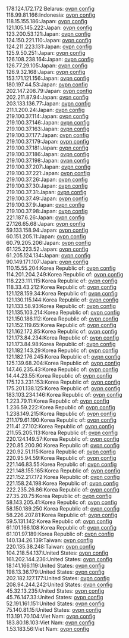 178.124.172.172:Belarus: [ovpn config](vpn/178_124_172_172.ovpn)  
118.99.81.166:Indonesia: [ovpn config](vpn/118_99_81_166.ovpn)  
118.15.155.186:Japan: [ovpn config](vpn/118_15_155_186.ovpn)  
121.105.145.222:Japan: [ovpn config](vpn/121_105_145_222.ovpn)  
123.200.53.121:Japan: [ovpn config](vpn/123_200_53_121.ovpn)  
124.150.221.110:Japan: [ovpn config](vpn/124_150_221_110.ovpn)  
124.211.223.131:Japan: [ovpn config](vpn/124_211_223_131.ovpn)  
125.9.50.251:Japan: [ovpn config](vpn/125_9_50_251.ovpn)  
126.108.238.164:Japan: [ovpn config](vpn/126_108_238_164.ovpn)  
126.77.29.105:Japan: [ovpn config](vpn/126_77_29_105.ovpn)  
126.9.32.168:Japan: [ovpn config](vpn/126_9_32_168.ovpn)  
153.171.121.156:Japan: [ovpn config](vpn/153_171_121_156.ovpn)  
180.197.44.53:Japan: [ovpn config](vpn/180_197_44_53.ovpn)  
202.147.208.79:Japan: [ovpn config](vpn/202_147_208_79.ovpn)  
202.211.87.94:Japan: [ovpn config](vpn/202_211_87_94.ovpn)  
203.133.136.77:Japan: [ovpn config](vpn/203_133_136_77.ovpn)  
211.1.200.24:Japan: [ovpn config](vpn/211_1_200_24.ovpn)  
219.100.37.114:Japan: [ovpn config](vpn/219_100_37_114.ovpn)  
219.100.37.146:Japan: [ovpn config](vpn/219_100_37_146.ovpn)  
219.100.37.163:Japan: [ovpn config](vpn/219_100_37_163.ovpn)  
219.100.37.177:Japan: [ovpn config](vpn/219_100_37_177.ovpn)  
219.100.37.179:Japan: [ovpn config](vpn/219_100_37_179.ovpn)  
219.100.37.181:Japan: [ovpn config](vpn/219_100_37_181.ovpn)  
219.100.37.186:Japan: [ovpn config](vpn/219_100_37_186.ovpn)  
219.100.37.198:Japan: [ovpn config](vpn/219_100_37_198.ovpn)  
219.100.37.207:Japan: [ovpn config](vpn/219_100_37_207.ovpn)  
219.100.37.221:Japan: [ovpn config](vpn/219_100_37_221.ovpn)  
219.100.37.26:Japan: [ovpn config](vpn/219_100_37_26.ovpn)  
219.100.37.30:Japan: [ovpn config](vpn/219_100_37_30.ovpn)  
219.100.37.31:Japan: [ovpn config](vpn/219_100_37_31.ovpn)  
219.100.37.49:Japan: [ovpn config](vpn/219_100_37_49.ovpn)  
219.100.37.9:Japan: [ovpn config](vpn/219_100_37_9.ovpn)  
219.100.37.98:Japan: [ovpn config](vpn/219_100_37_98.ovpn)  
221.187.6.26:Japan: [ovpn config](vpn/221_187_6_26.ovpn)  
27.126.65.68:Japan: [ovpn config](vpn/27_126_65_68.ovpn)  
59.133.158.94:Japan: [ovpn config](vpn/59_133_158_94.ovpn)  
60.151.205.11:Japan: [ovpn config](vpn/60_151_205_11.ovpn)  
60.79.205.206:Japan: [ovpn config](vpn/60_79_205_206.ovpn)  
61.125.223.52:Japan: [ovpn config](vpn/61_125_223_52.ovpn)  
61.205.124.134:Japan: [ovpn config](vpn/61_205_124_134.ovpn)  
90.149.171.107:Japan: [ovpn config](vpn/90_149_171_107.ovpn)  
110.15.55.204:Korea Republic of: [ovpn config](vpn/110_15_55_204.ovpn)  
114.201.204.249:Korea Republic of: [ovpn config](vpn/114_201_204_249.ovpn)  
118.223.111.115:Korea Republic of: [ovpn config](vpn/118_223_111_115.ovpn)  
118.33.43.212:Korea Republic of: [ovpn config](vpn/118_33_43_212.ovpn)  
121.128.159.34:Korea Republic of: [ovpn config](vpn/121_128_159_34.ovpn)  
121.130.115.144:Korea Republic of: [ovpn config](vpn/121_130_115_144.ovpn)  
121.133.58.93:Korea Republic of: [ovpn config](vpn/121_133_58_93.ovpn)  
121.135.103.214:Korea Republic of: [ovpn config](vpn/121_135_103_214.ovpn)  
121.150.186.112:Korea Republic of: [ovpn config](vpn/121_150_186_112.ovpn)  
121.152.119.65:Korea Republic of: [ovpn config](vpn/121_152_119_65.ovpn)  
121.162.172.85:Korea Republic of: [ovpn config](vpn/121_162_172_85.ovpn)  
121.173.84.234:Korea Republic of: [ovpn config](vpn/121_173_84_234.ovpn)  
121.173.84.98:Korea Republic of: [ovpn config](vpn/121_173_84_98.ovpn)  
121.182.143.29:Korea Republic of: [ovpn config](vpn/121_182_143_29.ovpn)  
121.182.176.245:Korea Republic of: [ovpn config](vpn/121_182_176_245.ovpn)  
125.139.68.204:Korea Republic of: [ovpn config](vpn/125_139_68_204.ovpn)  
147.46.235.43:Korea Republic of: [ovpn config](vpn/147_46_235_43.ovpn)  
14.44.23.55:Korea Republic of: [ovpn config](vpn/14_44_23_55.ovpn)  
175.123.231.153:Korea Republic of: [ovpn config](vpn/175_123_231_153.ovpn)  
175.201.138.125:Korea Republic of: [ovpn config](vpn/175_201_138_125.ovpn)  
183.103.234.146:Korea Republic of: [ovpn config](vpn/183_103_234_146.ovpn)  
1.223.79.11:Korea Republic of: [ovpn config](vpn/1_223_79_11.ovpn)  
1.236.59.222:Korea Republic of: [ovpn config](vpn/1_236_59_222.ovpn)  
1.238.149.215:Korea Republic of: [ovpn config](vpn/1_238_149_215.ovpn)  
211.179.61.190:Korea Republic of: [ovpn config](vpn/211_179_61_190.ovpn)  
211.41.27.102:Korea Republic of: [ovpn config](vpn/211_41_27_102.ovpn)  
211.55.205.113:Korea Republic of: [ovpn config](vpn/211_55_205_113.ovpn)  
220.124.149.57:Korea Republic of: [ovpn config](vpn/220_124_149_57.ovpn)  
220.85.200.90:Korea Republic of: [ovpn config](vpn/220_85_200_90.ovpn)  
220.92.51.115:Korea Republic of: [ovpn config](vpn/220_92_51_115.ovpn)  
220.95.94.59:Korea Republic of: [ovpn config](vpn/220_95_94_59.ovpn)  
221.146.83.55:Korea Republic of: [ovpn config](vpn/221_146_83_55.ovpn)  
221.148.155.165:Korea Republic of: [ovpn config](vpn/221_148_155_165.ovpn)  
221.152.217.172:Korea Republic of: [ovpn config](vpn/221_152_217_172.ovpn)  
221.158.24.198:Korea Republic of: [ovpn config](vpn/221_158_24_198.ovpn)  
222.235.26.86:Korea Republic of: [ovpn config](vpn/222_235_26_86.ovpn)  
27.35.20.75:Korea Republic of: [ovpn config](vpn/27_35_20_75.ovpn)  
58.143.205.41:Korea Republic of: [ovpn config](vpn/58_143_205_41.ovpn)  
58.150.189.250:Korea Republic of: [ovpn config](vpn/58_150_189_250.ovpn)  
58.226.207.81:Korea Republic of: [ovpn config](vpn/58_226_207_81.ovpn)  
59.5.131.142:Korea Republic of: [ovpn config](vpn/59_5_131_142.ovpn)  
61.101.166.108:Korea Republic of: [ovpn config](vpn/61_101_166_108.ovpn)  
61.101.97.189:Korea Republic of: [ovpn config](vpn/61_101_97_189.ovpn)  
140.134.26.139:Taiwan: [ovpn config](vpn/140_134_26_139.ovpn)  
220.135.38.248:Taiwan: [ovpn config](vpn/220_135_38_248.ovpn)  
104.218.54.137:United States: [ovpn config](vpn/104_218_54_137.ovpn)  
161.202.144.236:United States: [ovpn config](vpn/161_202_144_236.ovpn)  
18.141.166.119:United States: [ovpn config](vpn/18_141_166_119.ovpn)  
198.13.36.179:United States: [ovpn config](vpn/198_13_36_179.ovpn)  
202.182.127.177:United States: [ovpn config](vpn/202_182_127_177.ovpn)  
208.94.244.242:United States: [ovpn config](vpn/208_94_244_242.ovpn)  
45.32.13.235:United States: [ovpn config](vpn/45_32_13_235.ovpn)  
45.76.147.33:United States: [ovpn config](vpn/45_76_147_33.ovpn)  
52.191.161.151:United States: [ovpn config](vpn/52_191_161_151.ovpn)  
75.140.81.15:United States: [ovpn config](vpn/75_140_81_15.ovpn)  
113.191.70.104:Viet Nam: [ovpn config](vpn/113_191_70_104.ovpn)  
183.80.18.103:Viet Nam: [ovpn config](vpn/183_80_18_103.ovpn)  
1.53.183.56:Viet Nam: [ovpn config](vpn/1_53_183_56.ovpn)  
